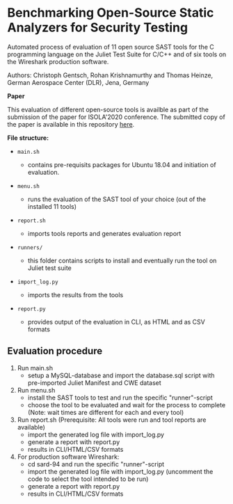 # Benchmarking Open-Source Static Analyzers for Security Testing

Automated process of evaluation of 11 open source SAST tools for the C programming language on the Juliet Test Suite
for C/C++ and of six tools on the Wireshark production software.

Authors: Christoph Gentsch, Rohan Krishnamurthy and Thomas Heinze, German Aerospace Center (DLR), Jena, Germany

**Paper**

This evaluation of different open-source tools is availble as part of the submission of the paper for ISOLA'2020 conference.
The submitted copy of the paper is available in this repository [here](paper/sast_isola.pdf).

**File structure:**

- `main.sh`

  - contains pre-requisits packages for Ubuntu 18.04 and initiation of evaluation.
  
- `menu.sh`

  - runs the evaluation of the SAST tool of your choice (out of the installed 11 tools)

- `report.sh`

  - imports tools reports and generates evaluation report

- `runners/`

  - this folder contains scripts to install and eventually run the tool on Juliet test suite

- `import_log.py`

  - imports the results from the tools

- `report.py`

  - provides output of the evaluation in CLI, as HTML and as CSV formats

## Evaluation procedure

1. Run main.sh
    - setup a MySQL-database and import the database.sql script with pre-imported Juliet Manifest and CWE dataset
2. Run menu.sh
    - install the SAST tools to test and run the specific "runner"-script
    - choose the tool to be evaluated and wait for the process to complete (Note: wait times are different for each and every tool)
3. Run report.sh (Prerequisite: All tools were run and tool reports are available)
    - import the generated log file with import_log.py 
    - generate a report with report.py
    - results in CLI/HTML/CSV formats
3. For production software Wireshark:
    - cd sard-94 and run the specific "runner"-script
    - import the generated log file with import_log.py (uncomment the code to select the tool intended to be run)
    - generate a report with report.py
    - results in CLI/HTML/CSV formats
